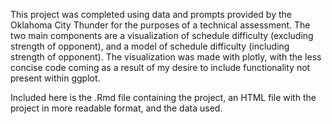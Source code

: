 This project was completed using data and prompts provided by the Oklahoma City Thunder for the purposes of a technical assessment.
The two main components are a visualization of schedule difficulty (excluding strength of opponent), and a model of schedule difficulty (including strength of opponent).
The visualization was made with plotly, with the less concise code coming as a result of my desire to include functionality not present within ggplot.

Included here is the .Rmd file containing the project, an HTML file with the project in more readable format, and the data used.
